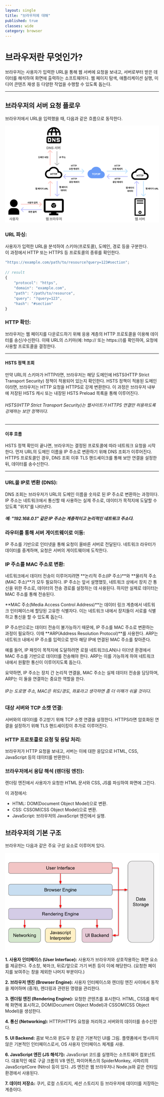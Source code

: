 ```yaml
---
layout: single
title: "브라우저에 대해"
published: true
classes: wide
category: browser
---
```


# 브라우저란 무엇인가?

브라우저는 사용자가 입력한 URL을 통해 웹 서버에 요청을 보내고, 서버로부터 받은 데이터를 해석하여 화면에 출력하는 소프트웨어다. 웹 페이지 탐색, 애플리케이션 실행, 미디어 콘텐츠 재생 등 다양한 작업을 수행할 수 있도록 돕는다.

- - -

## 브라우저의 서버 요청 플로우

브라우저에서 URL을 입력했을 때, 다음과 같은 흐름으로 동작한다.

<!-- 이미지 -->

![BrowserOperationFlow](../assets/img/browser-operation-flow.png)

### URL 파싱:

사용자가 입력한 URL을 분석하여 스키마(프로토콜), 도메인, 경로 등을 구분한다.  
이 과정에서 HTTP 또는 HTTPS 등 프로토콜의 종류를 확인한다.

```javascript
"https://example.com/path/to/resource?query=123#section";

// result
{
    "protocol": "https",
    "domain": "example.com",
    "path": "/path/to/resource",
    "query": "?query=123",
    "hash": "#section"
}
```

<!-- 구분 예시 -->




### HTTP 확인:
브라우저는 웹 페이지를 다운로드하기 위해 응용 계층의 HTTP 프로토콜을 이용해 데이터를 송신/수신한다.
이때 URL의 스키마(예: http:// 또는 https://)를 확인하여, 요청에 사용할 프로토콜을 결정한다.

- - -

#### HSTS 정책 조회
만약 URL의 스키마가 HTTP라면, 브라우저는 해당 도메인에 HSTS(HTTP Strict Transport Security) 정책이 적용되어 있는지 확인한다.
HSTS 정책이 적용된 도메인이라면, 브라우저는 HTTP 요청을 HTTPS로 강제 변환한다.
이 과정은 브라우저 내부에 저장된 HSTS 캐시 또는 내장된 HSTS Preload 목록을 통해 이루어진다.

###### HSTS(HTTP Strict Transport Security)는 웹사이트가 HTTPS 연결만 허용하도록 강제하는 보안 정책이다.
<!-- // 만약 HTTP로 요청이 왔다면 HTTP 응답 헤더에 "Strict Transport Security"라는 필드를 포함하여 응답. -->

- - -

#### 이후 흐름
HSTS 정책 확인이 끝나면, 브라우저는 결정된 프로토콜에 따라 네트워크 요청을 시작한다.
먼저 URL의 도메인 이름을 IP 주소로 변환하기 위해 DNS 조회가 이루어진다.
HTTPS 프로토콜인 경우, DNS 조회 이후 TLS 핸드셰이크를 통해 보안 연결을 설정한 뒤, 데이터를 송수신한다.

- - -

### URL을 IP로 변환 (DNS):
DNS 조회는 브라우저가 URL의 도메인 이름을 숫자로 된 IP 주소로 변환하는 과정이다.
IP 주소는 네트워크에서 통신할 때 사용하는 실제 주소로, 데이터가 목적지에 도달할 수 있도록 "위치"를 나타낸다.

##### 예: "192.168.0.1" 같은 IP 주소는 계층적이고 논리적인 네트워크 주소다.








<!-- 반환되는 값 -->

### 라우터를 통해 서버 게이트웨이로 이동:

IP 주소를 기반으로 인터넷을 통해 요청이 올바른 서버로 전달된다.
네트워크 라우터가 데이터를 중계하며, 요청은 서버의 게이트웨이에 도착한다.

### IP 주소를 MAC 주소로 변환:

네트워크에서 데이터 전송이 이루어지려면 **논리적 주소(IP 주소)**와 **물리적 주소(MAC 주소)**가 모두 필요하다. IP 주소는 앞서 설명했듯, 네트워크 상에서 장치 간 통신을 위한 주소로, 데이터의 전송 경로를 설정하는 데 사용된다. 하지만 실제로 데이터는 MAC 주소를 통해 전송된다.

**MAC 주소(Media Access Control Address)**는 데이터 링크 계층에서 네트워크 인터페이스에 할당된 고유한 식별자다. 이는 네트워크 내에서 장치들이 서로를 식별하고 통신을 할 수 있도록 돕는다.

IP 주소만으로는 데이터 전송이 불가능하기 때문에, IP 주소를 MAC 주소로 변환하는 과정이 필요하다. 이때 **ARP(Address Resolution Protocol)**를 사용한다. ARP는 네트워크 내에서 IP 주소를 입력으로 받아 해당 IP에 연결된 MAC 주소를 찾아준다.

예를 들어, IP 패킷이 목적지에 도달하려면 로컬 네트워크(LAN)나 이더넷 환경에서 MAC 주소를 기반으로 데이터를 전송해야 한다. ARP는 이를 가능하게 하여 네트워크 내에서 원활한 통신이 이루어지도록 돕는다.

요약하면, IP 주소는 장치 간 논리적 연결을, MAC 주소는 실제 데이터 전송을 담당하며, ARP는 이 둘을 연결하는 중요한 역할을 한다.

###### IP는 도로명 주소, MAC은 위도/경도, 좌표라고 생각하면 좀 더 이해가 쉬울 것이다.


### 대상 서버와 TCP 소켓 연결:

서버와의 데이터를 주고받기 위해 TCP 소켓 연결을 설정한다.
HTTPS라면 암호화된 연결을 설정하기 위해 TLS 핸드셰이킹이 추가로 이루어진다.


<!-- 

[참고] TLS 핸드셰이킹은 TCP 3 Way Handshake와 다른 개념이다.

#### TLS 핸드셰이킹

#### TCP 3 Way Handshake

TCP/IP프로토콜을 이용해서 통신을 하는 응용프로그램이 데이터를 전송하기 전, 정확한 전송을 보장하기 위해 상대방 컴퓨터와 사전에 세션을 수립하는 과정을 의미한다.

1. A 클라이언트는 B 서버에 접속을 요청하는 SYN 패킷을 보낸다. A 클라이언트는 ```SYN``` 을 보내고 ```SYN/ACK``` 응답을 기다리는 ```SYN_SENT``` 상태가 된다.
2. B 서버는 ```SYN```요청을 받고 A 클라이언트에게 요청을 수락한다는 ```ACK``` 와 ```SYN flag``` 가 설정된 패킷을 발송하고, A가 다시 ```ACK```으로 응답하기를 기다린다. B서버는 ```SYN_RECEIVED``` 상태가 된다.
3. A 클라이언트가 B 서버에게 ```ACK```을 보내면 연결이 이루어지고 데이터가 오가게 된다. 이때 B서버 상태는 ```ESTABLISHED``` 이다. 


-->


### HTTP 프로토콜로 요청 및 응답 처리:

브라우저가 HTTP 요청을 보내고, 서버는 이에 대한 응답으로 HTML, CSS, JavaScript 등의 데이터를 반환한다.

<!--
- 송신 장치가 패킷을 생성:
송신 장치는 목적지 IP 주소를 알고 있다.
- MAC 주소 확인 필요:
패킷이 물리적으로 전달되려면 해당 IP 주소에 대응하는 MAC 주소가 필요하다.
- ARP로 MAC 주소 확인:
ARP는 네트워크 상의 모든 장치에 브로드캐스트 메시지를 보내 "누가 IP X를 가지고 있나요?"라고 묻는다.
응답을 통해 해당 IP 주소에 해당하는 MAC 주소를 얻는다.
- 데이터 링크 계층에서 전송:
MAC 주소를 이용해 이더넷 프레임에 패킷을 담아 전송한다.
-->

### 브라우저에서 응답 해석 (렌더링 엔진):

렌더링 엔진에서 사용자가 요청한 HTML 문서와 CSS, JS를 파싱하여 화면에 그린다.

이 과정에서:
*    HTML: DOM(Document Object Model)으로 변환.
*    CSS: CSSOM(CSS Object Model)으로 변환.
*    JavaScript: 브라우저의 JavaScript 엔진에서 실행.

<!--

##### HTML 파싱
엔진은 태그를 파싱하여 DOM(Document Object Model) node로 변환한다. DOM node들이 계층 구조로 구성되어 DOM tree가 구축된다.

##### CSS 파싱
HTML을 파싱하는 동시 CSS를 파싱하여, CSSOM(Cascading Style Sheet Object Model)을 생성한다.

##### attachment (렌더 트리 생성)
앞서 생성된 DOM tree와 CSSOM을 결합하여, 색상 및 면적 등의 시각적 정보를 담은 Render tree를 구축한다. 이 과정에서 화면에 표시되지 않는 DOM node(ex: head tag, display:none 속성의 node)는 제외된다.

##### Reflow(Layout) & Repaint(Redraw) 그리고 Composite

* Reflow는 레이아웃(margin, padding, width, height 등) 변경이 발생할때 트리거 되며, 연관된 노드의 레이아웃을 다시 계산하여 렌더트리를 조정한다.
* Repaint는 가시성과 관련된(color, background-color, visibility 등) 변경이 발생할때 트리거 되며, 전체 노드의 가시성을 다시 확인하고 Layer를 생성한다.

-->


## 브라우저의 기본 구조

브라우저는 다음과 같은 주요 구성 요소로 이루어져 있다.

![BrowserArchitecture](../assets/img/browser-architecture.png)

**1. 사용자 인터페이스 (User Interface):**
사용자가 브라우저와 상호작용하는 화면 요소를 제공한다. 주소창, 북마크, 뒤로/앞으로 가기 버튼 등이 이에 해당한다. (요청한 페이지를 보여주는 창을 제외한 나머지 부분이다.)

**2. 브라우저 엔진 (Browser Engine):**
사용자 인터페이스와 렌더링 엔진 사이에서 동작을 제어하며 (중개), 렌더링과 관련된 명령을 관리한다.

**3. 렌더링 엔진 (Rendering Engine):**
요청한 콘텐츠를 표시한다. HTML, CSS를 해석해 화면에 표시하고, DOM(Document Object Model)과 CSSOM(CSS Object Model)을 생성한다.

**4. 통신 (Networking):**
HTTP/HTTPS 요청을 처리하고 서버와의 데이터를 송수신한다.

**5. UI Backend:**
콤보 박스와 윈도우 창 같은 기본적인 UI를 그림. 플랫폼에서 명시하지 않은 기본적인 인터페이스로서, OS 사용자 인터페이스 체계를 사용.

**6. JavaScript 엔진 (JS 해석기):**
JavaScript 코드를 실행하는 소프트웨어 컴포넌트다. 대표적인 예로 구글 크롬의 V8 엔진, 파이어폭스의 SpiderMonkey, 사파리의 JavaScriptCore (Nitro) 등이 있다. JS 엔진은 웹 브라우저나 Node.js와 같은 런타임 환경에서 사용된다.

**7. 데이터 저장소:**
쿠키, 로컬 스토리지, 세션 스토리지 등 브라우저에 데이터를 저장하는 계층이다.


<!--
<details>
<summary>접기/펼치기 버튼</summary>
<div markdown="1">

|제목|내용|
|--|--|
|1|1|
|2|10|

</div>
</details>
-->
